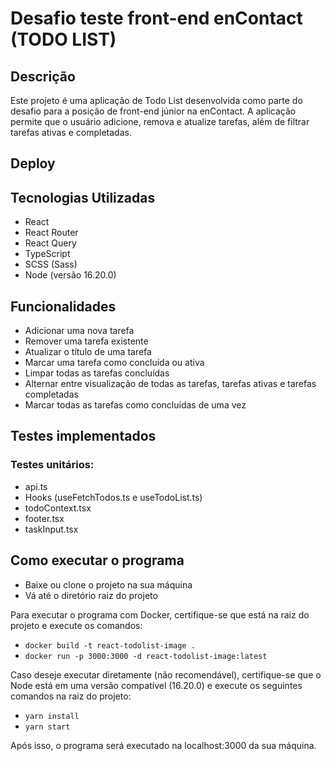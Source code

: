 # Desafio teste front-end enContact (TODO LIST)

## Descrição

Este projeto é uma aplicação de Todo List desenvolvida como parte do desafio para a posição de front-end júnior na enContact. A aplicação permite que o usuário adicione, remova e atualize tarefas, além de filtrar tarefas ativas e completadas.

## Deploy

## Tecnologias Utilizadas

- React
- React Router
- React Query
- TypeScript
- SCSS (Sass)
- Node (versão 16.20.0)

## Funcionalidades
- Adicionar uma nova tarefa
- Remover uma tarefa existente
- Atualizar o título de uma tarefa
- Marcar uma tarefa como concluída ou ativa
- Limpar todas as tarefas concluídas
- Alternar entre visualização de todas as tarefas, tarefas ativas e tarefas completadas
- Marcar todas as tarefas como concluídas de uma vez

## Testes implementados
### Testes unitários:
- api.ts
- Hooks (useFetchTodos.ts e useTodoList.ts)
- todoContext.tsx
- footer.tsx
- taskInput.tsx

## Como executar o programa
- Baixe ou clone o projeto na sua máquina
- Vá até o diretório raiz do projeto

Para executar o programa com Docker, certifique-se que está na raiz do projeto e execute os comandos:
- `docker build -t react-todolist-image . `
-  `docker run -p 3000:3000 -d react-todolist-image:latest`

Caso deseje executar diretamente (não recomendável), certifique-se que o Node está em uma versão compatível (16.20.0) e execute os seguintes comandos na raiz do projeto:
- `yarn install`
- `yarn start`

Após isso, o programa será executado na <a> localhost:3000 </a> da sua máquina.
